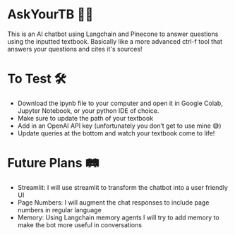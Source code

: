 # AskYourTB 🤖📖
This is an AI chatbot using Langchain and Pinecone to answer questions using the inputted textbook. Basically like a more advanced ctrl-f tool that answers your questions and cites it's sources!

# To Test 🛠
- Download the ipynb file to your computer and open it in Google Colab, Jupyter Notebook, or your python IDE of choice.
- Make sure to update the path of your textbook
- Add in an OpenAI API key (unfortunately you don’t get to use mine 😅)
- Update queries at the bottom and watch your textbook come to life!

# Future Plans 🛤
- Streamlit: I will use streamlit to transform the chatbot into a user friendly UI
- Page Numbers: I will augment the chat responses to include page numbers in regular language
- Memory: Using Langchain memory agents I will try to add memory to make the bot more useful in conversations
